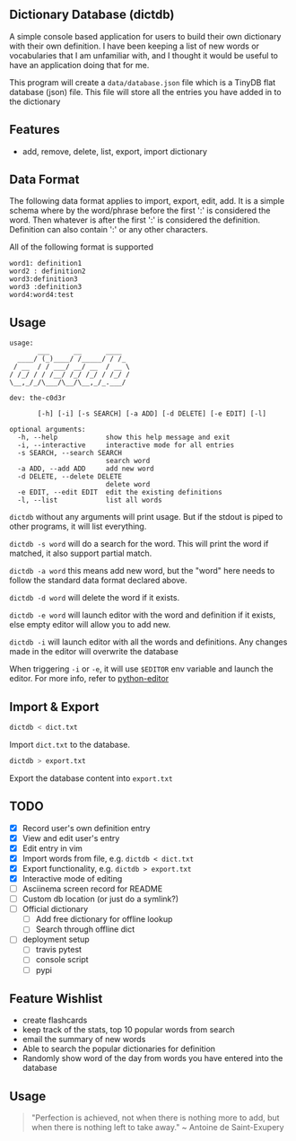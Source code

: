 ## Dictionary Database (dictdb)

A simple console based application for users to build their own dictionary with their own definition.
I have been keeping a list of new words or vocabularies that I am unfamiliar with, and I thought it would be useful to have an application doing that for me. 

This program will create a `data/database.json` file which is a TinyDB flat database (json) file. 
This file will store all the entries you have added in to the dictionary


## Features
- add, remove, delete, list, export, import dictionary

## Data Format
The following data format applies to import, export, edit, add. 
It is a simple schema where by the word/phrase before the first ':' is considered the word. Then whatever is after the first ':' is considered the definition. Definition can also contain ':' or any other characters.

All of the following format is supported
```
word1: definition1
word2 : definition2
word3:definition3
word3 :definition3
word4:word4:test
```

## Usage
```
usage:
       ___      __      ____
  ____/ (_)____/ /_____/ / /_
 / __  / / ___/ __/ __  / __ \
/ /_/ / / /__/ /_/ /_/ / /_/ /
\__,_/_/\___/\__/\__,_/_.___/

dev: the-c0d3r

       [-h] [-i] [-s SEARCH] [-a ADD] [-d DELETE] [-e EDIT] [-l]

optional arguments:
  -h, --help            show this help message and exit
  -i, --interactive     interactive mode for all entries
  -s SEARCH, --search SEARCH
                        search word
  -a ADD, --add ADD     add new word
  -d DELETE, --delete DELETE
                        delete word
  -e EDIT, --edit EDIT  edit the existing definitions
  -l, --list            list all words
```

`dictdb` without any arguments will print usage. But if the stdout is piped to other programs, it will list everything.

`dictdb -s word` will do a search for the word. This will print the word if matched, it also support partial match.

`dictdb -a word` this means add new word, but the "word" here needs to follow the standard data format declared above.
   
`dictdb -d word` will delete the word if it exists.

`dictdb -e word` will launch editor with the word and definition if it exists, else empty editor will allow you to add new.

`dictdb -i` will launch editor with all the words and definitions. Any changes made in the editor will overwrite the database

When triggering `-i` or `-e`, it will use `$EDITOR` env variable and launch the editor. 
For more info, refer to [python-editor](https://pypi.org/project/python-editor/)

## Import & Export

```bash
dictdb < dict.txt
```
Import `dict.txt` to the database.

```bash
dictdb > export.txt
```
Export the database content into `export.txt`

## TODO
- [x] Record user's own definition entry
- [x] View and edit user's entry
- [x] Edit entry in vim
- [x] Import words from file, e.g. `dictdb < dict.txt`
- [x] Export functionality, e.g. `dictdb > export.txt`
- [x] Interactive mode of editing
- [ ] Asciinema screen record for README
- [ ] Custom db location (or just do a symlink?)
- [ ] Official dictionary
    - [ ] Add free dictionary for offline lookup
    - [ ] Search through offline dict
- [ ] deployment setup
    - [ ] travis pytest
    - [ ] console script
    - [ ] pypi

## Feature Wishlist
- create flashcards
- keep track of the stats, top 10 popular words from search
- email the summary of new words
- Able to search the popular dictionaries for definition
- Randomly show word of the day from words you have entered into the database


## Usage



> "Perfection is achieved, not when there is nothing more to add, but when there is nothing left to take away." ~ Antoine de Saint-Exupery
